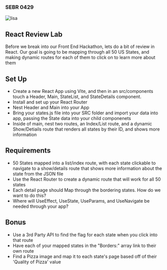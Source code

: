 ### SEBR 0429

![lisa](https://m.media-amazon.com/images/M/MV5BMDVkZDIxN2EtMDY0Ny00OGM0LThlNzYtYTEyNzRhNGQ1NzlmXkEyXkFqcGdeQXVyNjU0NTU2Mjc@._V1_.jpg)

## React Review Lab

Before we break into our Front End Hackathon, lets do a bit of review in React. Our goal is going to be mapping through all 50 US States, and making dynamic routes for each of them to click on to learn more about them

## Set Up

- Create a new React App using Vite, and then in an src/components touch a Header, Main, StateList, and StateDetails component.
- Install and set up your React Router
- Nest Header and Main into your App
- Bring your states.js file into your SRC folder and import your data into app, passing the State data into your child componenets
- Inside of main, nest two routes, an Index/List route, and a dynamic Show/Detiails route that renders all states by their ID, and shows more information

## Requirements
- 50 States mapped into a list/index route, with each state clickable to navigate to a show/details route that shows more information about the state from the JSON file
- Use the React Router to create a dynamic route that will work for all 50 states
- Each detail page should Map through the bordering states. How do we want to do this?
- Where will UseEffect, UseState, UseParams, and UseNavigate be needed through your app?

## Bonus
- Use a 3rd Party API to find the flag for each state when you click into that route
- Have each of your mapped states in the "Borders:" array link to their own route
- Find a Pizza image and map it to each state's page based off of their 'Quality of Pizza' value
